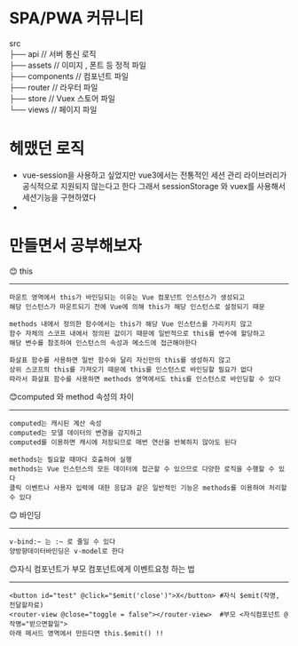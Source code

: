 # SPA/PWA 커뮤니티

src<br>
├── api          // 서버 통신 로직<br>
├── assets      // 이미지 , 폰트 등 정적 파일<br>
├── components // 컴포넌트 파일<br>
├── router    // 라우터 파일<br>
├── store    // Vuex 스토어 파일<br>
└── views   // 페이지 파일<br>

# 헤맸던 로직

  - vue-session을 사용하고 싶었지만 vue3에서는 전통적인 세션 관리 라이브러리가 공식적으로 지원되지 않는다고 한다 그래서 sessionStorage 와 vuex를 사용해서 세션기능을 구현하였다
  - 

# 만들면서 공부해보자

😊 this <hr>

    마운트 영역에서 this가 바인딩되는 이유는 Vue 컴포넌트 인스턴스가 생성되고 
    해당 인스턴스가 마운트되기 전에 Vue에 의해 this가 해당 인스턴스로 설정되기 때문
    
    methods 내에서 정의한 함수에서는 this가 해당 Vue 인스턴스를 가리키지 않고
    함수 자체의 스코프 내에서 정의된 값이기 때문에 일반적으로 this를 변수에 할당하고
    해당 변수를 참조하여 인스턴스의 속성과 메소드에 접근해야한다
    
    화살표 함수를 사용하면 일반 함수와 달리 자신만의 this를 생성하지 않고
    상위 스코프의 this를 가져오기 때문에 this를 인스턴스로 바인딩할 필요가 없다
    따라서 화살표 함수를 사용하면 methods 영역에서도 this를 인스턴스로 바인딩할 수 있다

😊computed 와 method 속성의 차이 <hr>

    computed는 캐시된 계산 속성
    computed는 모델 데이터의 변경을 감지하고
    computed를 이용하면 캐시에 저장되므로 매번 연산을 반복하지 않아도 된다

    methods는 필요할 때마다 호출하여 실행
    methods는 Vue 인스턴스의 모든 데이터에 접근할 수 있으므로 다양한 로직을 수행할 수 있다
    클릭 이벤트나 사용자 입력에 대한 응답과 같은 일반적인 기능은 methods를 이용하여 처리할 수 있다

😊 바인딩 <hr>

    v-bind:~ 는 :~ 로 줄일 수 있다
    양방향데이터바인딩은 v-model로 한다

😊자식 컴포넌트가 부모 컴포넌트에게 이벤트요청 하는 법 <hr>

    <button id="test" @click="$emit('close')">X</button> #자식 $emit(작명, 전달할자료)
    <router-view @close="toggle = false"></router-view>  #부모 <자식컴포넌트 @작명="받으면할일">
    아래 메서드 영역에서 만든다면 this.$emit() !!
